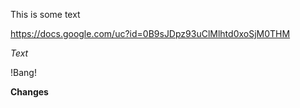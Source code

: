 This is some text 

https://docs.google.com/uc?id=0B9sJDpz93uClMlhtd0xoSjM0THM


*Text*

!Bang!

**Changes**
